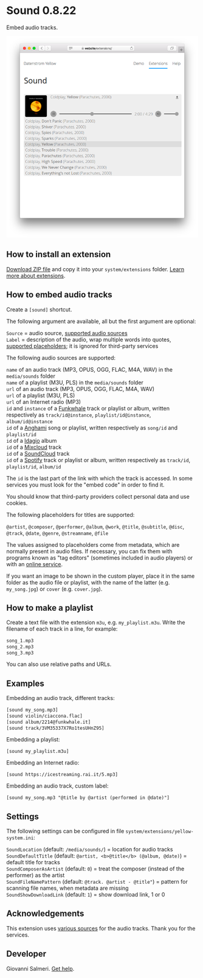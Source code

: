 # Sound 0.8.22

Embed audio tracks.

<p align="center"><img src="sound-screenshot.png?raw=true" alt="Screenshot"></p>

## How to install an extension

[Download ZIP file](https://github.com/GiovanniSalmeri/yellow-sound/archive/main.zip) and copy it into your `system/extensions` folder. [Learn more about extensions](https://github.com/annaesvensson/yellow-update).

## How to embed audio tracks

Create a `[sound]` shortcut. 

The following argument are available, all but the first argument are optional:
 
`Source` = audio source, [supported audio sources](#sources)  
`Label` = description of the audio, wrap multiple words into quotes, [supported placeholders](#placeholders); it is ignored for third-party services  

<a id="sources"></a>The following audio sources are supported:

`name` of an audio track (MP3, OPUS, OGG, FLAC, M4A, WAV) in the `media/sounds` folder  
`name` of a playlist (M3U, PLS) in the `media/sounds` folder  
`url` of an audio track (MP3, OPUS, OGG, FLAC, M4A, WAV)  
`url` of a playlist (M3U, PLS)  
`url` of an Internet radio (MP3)  
`id` and `instance` of a [Funkwhale](https://funkwhale.audio/) track or playlist or album, written respectively as `track/id@instance`, `playlist/id@instance`, `album/id@instance`  
`id` of a [Anghami](https://www.anghami.com) song or playlist, written respectively as `song/id` and `playlist/id`  
`id` of a [Idagio](https://app.idagio.com/) album  
`id` of a [Mixcloud](https://www.mixcloud.com/) track  
`id` of a [SoundCloud](https://soundcloud.com/) track  
`id` of a [Spotify](https://open.spotify.com/) track or playlist or album, written respectively as `track/id`, `playlist/id`, `album/id`  

The `id` is the last part of the link with which the track is accessed. In some services you must look for the "embed code" in order to find it.

You should know that third-party providers collect personal data and use cookies.

<a id="placeholders"></a>The following placeholders for titles are supported:

`@artist`, `@composer`, `@performer`, `@album`, `@work`, `@title`, `@subtitle`, `@disc`, `@track`, `@date`, `@genre`, `@streamname`, `@file`

The values assigned to placeholders come from metadata, which are normally present in audio files. If necessary, you can fix them with programs known as "tag editors" (sometimes included in audio players) or with an [online service](https://tagmp3.net/).

If you want an image to be shown in the custom player, place it in the same folder as the audio file or playlist, with the name of the latter (e.g. `my_song.jpg`) or `cover` (e.g. `cover.jpg`).

## How to make a playlist

Create a text file with the extension `m3u`, e.g. `my_playlist.m3u`. Write the filename of each track in a line, for example:

    song_1.mp3
    song_2.mp3
    song_3.mp3

You can also use relative paths and URLs.

## Examples

Embedding an audio track, different tracks:

    [sound my_song.mp3]
    [sound violin/ciaccona.flac]
    [sound album/2214@funkwhale.it]
    [sound track/3VM35337X7Ro1tesUHnZ95]

Embedding a playlist:

    [sound my_playlist.m3u]

Embedding an Internet radio:

    [sound https://icestreaming.rai.it/5.mp3]

Embedding an audio track, custom label:

    [sound my_song.mp3 "@title by @artist (performed in @date)"]

## Settings

The following settings can be configured in file `system/extensions/yellow-system.ini`:

`SoundLocation` (default: `/media/sounds/`) = location for audio tracks  
`SoundDefaultTitle` (default: `@artist, <b>@title</b> (@album, @date)`) = default title for tracks  
`SoundComposerAsArtist` (default: `0`) = treat the composer (instead of the performer) as the artist  
`SoundFileNamePattern` (default: `@track. @artist - @title"`) = pattern for scanning file names, when metadata are missing  
`SoundShowDownloadLink` (default: `1`) = show download link, 1 or 0  

## Acknowledgements

This extension uses [various sources](#sources) for the audio tracks. Thank you for the services.

## Developer

Giovanni Salmeri. [Get help](https://datenstrom.se/yellow/help/).
